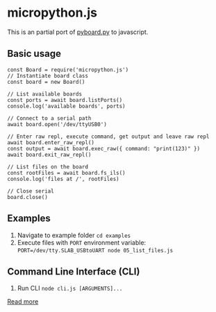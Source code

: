 # micropython.js

This is an partial port of [pyboard.py](https://docs.micropython.org/en/latest/reference/pyboard.py.html) to javascript.

## Basic usage

```
const Board = require('micropython.js')
// Instantiate board class
const board = new Board()

// List available boards
const ports = await board.listPorts()
console.log('available boards', ports)

// Connect to a serial path
await board.open('/dev/ttyUSB0')

// Enter raw repl, execute command, get output and leave raw repl
await board.enter_raw_repl()
const output = await board.exec_raw({ command: "print(123)" })
await board.exit_raw_repl()

// List files on the board
const rootFiles = await board.fs_ils()
console.log('files at /', rootFiles)

// Close serial
board.close()
```

## Examples

1. Navigate to example folder `cd examples`
2. Execute files with `PORT` environment variable: `PORT=/dev/tty.SLAB_USBtoUART node 05_list_files.js`

## Command Line Interface (CLI)

1. Run CLI `node cli.js [ARGUMENTS]...`

[Read more](CLI.md)

